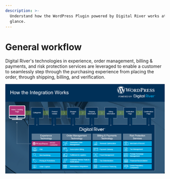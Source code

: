 ```yaml
---
description: >-
  Understand how the WordPress Plugin powered by Digital River works at a
  glance.
---
```


# General workflow

Digital River's technologies in experience, order management, billing & payments, and risk protection services are leveraged to enable a customer to seamlessly step through the purchasing experience from placing the order, through shipping, billing, and verification.

![How the integration works](<../.gitbook/assets/howtheintworks (1).png>)
